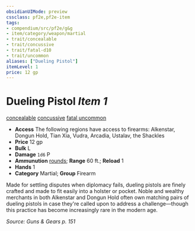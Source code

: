 ```yaml
---
obsidianUIMode: preview
cssclass: pf2e,pf2e-item
tags:
- compendium/src/pf2e/g&g
- item/category/weapon/martial
- trait/concealable
- trait/concussive
- trait/fatal-d10
- trait/uncommon
aliases: ["Dueling Pistol"]
itemLevel: 1
price: 12 gp
---
```

# Dueling Pistol *Item 1*  
[concealable](../../../rules/traits/concealable-g-g.md)  [concussive](../../../rules/traits/concussive-g-g.md)  [fatal <d10>](../../../rules/traits/fatal.md)  [uncommon](../../../rules/traits/uncommon.md)  

- **Access** The following regions have access to firearms: Alkenstar, Dongun Hold, Tian Xia, Vudra, Arcadia, Ustalav, the Shackles
- **Price** 12 gp
- **Bulk** L
- **Damage** `1d6` P
- **Ammunution** [rounds](round-10-g-g.md); **Range** 60 ft.; **Reload** 1
- **Hands** 1
- **Category** Martial; **Group** Firearm 

Made for settling disputes when diplomacy fails, dueling pistols are finely crafted and made to fit easily into a holster or pocket. Noble and wealthy merchants in both Alkenstar and Dongun Hold often own matching pairs of dueling pistols in case they're called upon to address a challenge—though this practice has become increasingly rare in the modern age.

*Source: Guns & Gears p. 151*